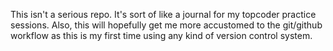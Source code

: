 This isn't a serious repo. It's sort of like a journal for my topcoder practice sessions. Also, this will hopefully get me more accustomed to the git/github workflow as this is my first time using any kind of version control system.
